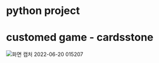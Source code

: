 # python project
# customed game - cardsstone

![화면 캡처 2022-06-20 015207](https://user-images.githubusercontent.com/51228946/174491919-638cbb07-13bb-437d-b01f-b3ab1dd264c8.png)
